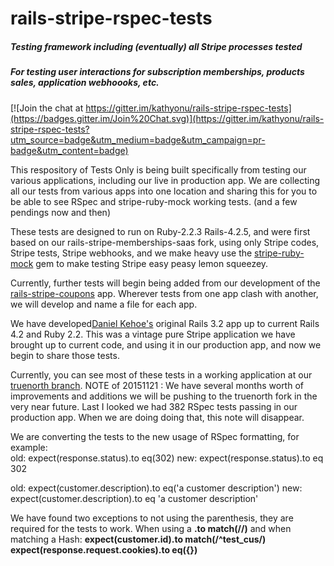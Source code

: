 # rails-stripe-rspec-tests
##### Testing framework including (eventually) all Stripe processes tested
##### For testing user interactions for subscription memberships, products sales, application webhoooks, etc.

[![Join the chat at https://gitter.im/kathyonu/rails-stripe-rspec-tests](https://badges.gitter.im/Join%20Chat.svg)](https://gitter.im/kathyonu/rails-stripe-rspec-tests?utm_source=badge&utm_medium=badge&utm_campaign=pr-badge&utm_content=badge)

This respository of Tests Only is being built specifically from testing our various applications, including our live in production app.  We are collecting all our tests from various apps into one location and sharing this for you to be able to see RSpec and stripe-ruby-mock working tests. (and a few pendings now and then)

These tests are designed to run on Ruby-2.2.3 Rails-4.2.5, and were first based on our rails-stripe-memberships-saas fork, using only Stripe codes, Stripe tests, Stripe webhooks, and we make heavy use the [stripe-ruby-mock](https://github.com/rebelidealist/stripe-ruby-mock) gem to make testing Stripe easy peasy lemon squeezey.

Currently, further tests will begin being added from our development of the [rails-stripe-coupons](https://github.com/RailsApps/rails-stripe-coupons) app.  Wherever tests from one app clash with another, we will develop and name a file for each app.

We have developed[Daniel Kehoe's](https://github.com/RailsApps) original Rails 3.2 app up to current Rails 4.2 and Ruby 2.2.  This was a vintage pure Stripe application we have brought up to current code, and using it in our production app, and now we begin to share those tests. 

Currently, you can see most of these tests in a working application at our [truenorth branch](https://github.com/kathyonu/rails-stripe-membership-saas/tree/truenorth). NOTE of 20151121 : We have several months worth of improvements and additions we will be pushing to the truenorth fork in the very near future. Last I looked we had 382 RSpec tests passing in our production app. When we are doing doing that, this note will disappear.

We are converting the tests to the new usage of RSpec formatting, for example:  
old: expect(response.status).to eq(302)
new: expect(response.status).to eq 302

old: expect(customer.description).to eq('a customer description')
new: expect(customer.description).to eq 'a customer description'

We have found two exceptions to not using the parenthesis, they are required for the tests to work. When using a **.to match(//)** and when matching a Hash:
  **expect(customer.id).to match(/^test_cus/)**
  **expect(response.request.cookies).to eq({})**
